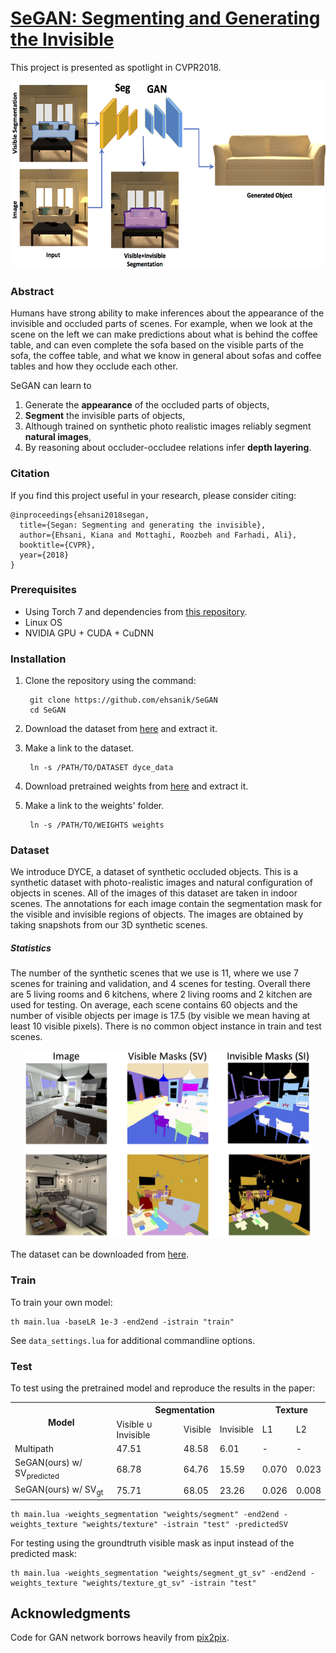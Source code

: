 # [SeGAN: Segmenting and Generating the Invisible](https://arxiv.org/abs/1703.10239)
This project is presented as spotlight in CVPR2018.

<center><img src="figs/teaser.jpg" height="300px" ></center>

### Abstract

Humans have strong ability to make inferences about the appearance of the invisible and occluded parts of scenes. For example, when we look at the scene on the left we can make predictions about what is behind the coffee table, and can even complete the sofa based on the visible parts of the sofa, the coffee table, and what we know
in general about sofas and coffee tables and how they occlude each other.

SeGAN can learn to 
<ol>
<li>Generate the <strong class="important">appearance</strong> of the occluded parts of objects,</li>
<li><strong class="important">Segment</strong> the invisible parts of objects,</li>
<li>Although trained on synthetic photo realistic images reliably segment <strong class="important">natural images</strong>,</li> 
<li>By reasoning about occluder-occludee relations infer <strong class="important">depth layering</strong>.
</li>
</ol>

### Citation

If you find this project useful in your research, please consider citing:

	@inproceedings{ehsani2018segan,
	  title={Segan: Segmenting and generating the invisible},
	  author={Ehsani, Kiana and Mottaghi, Roozbeh and Farhadi, Ali},
	  booktitle={CVPR},
	  year={2018}
	}
	

### Prerequisites

- Using Torch 7 and dependencies from [this repository](https://github.com/torch/distro).
- Linux OS
- NVIDIA GPU + CUDA + CuDNN

### Installation

1. Clone the repository using the command:

		git clone https://github.com/ehsanik/SeGAN
		cd SeGAN

2. Download the dataset from [here](https://homes.cs.washington.edu/~kianae/DYCE.tar.gz) and extract it.
3. Make a link to the dataset.

		ln -s /PATH/TO/DATASET dyce_data

4. Download pretrained weights from [here](https://homes.cs.washington.edu/~kianae/weights_segan_cvpr18.tar.gz) and extract it.
5. Make a link to the weights' folder.

		ln -s /PATH/TO/WEIGHTS weights


### Dataset

We introduce DYCE, a dataset of synthetic
occluded objects. This is a synthetic dataset with
photo-realistic images and natural configuration of objects
in scenes. All of the images of this dataset are taken in indoor
scenes. The annotations for each image contain the
segmentation mask for the visible and invisible regions of
objects. The images are obtained by taking snapshots from
our 3D synthetic scenes.

##### Statistics

The number of the synthetic scenes that we use is 11,
where we use 7 scenes for training and validation, and 4
scenes for testing. Overall there are 5 living rooms and 6 kitchens, where 2 living rooms and 2 kitchen are used for
testing. On average, each scene contains 60 objects and the
number of visible objects per image is 17.5 (by visible we
mean having at least 10 visible pixels). There is no common
object instance in train and test scenes.

<center><img src="figs/dataset.jpg" height="300px" ></center>

The dataset can be downloaded from [here](https://homes.cs.washington.edu/~kianae/DYCE.tar.gz).

### Train

To train your own model:

```
th main.lua -baseLR 1e-3 -end2end -istrain "train"
```

See `data_settings.lua` for additional commandline options.

### Test

To test using the pretrained model and reproduce the results in the paper:

<table>
<tr>
<th rowspan="2">Model</th>
<th colspan="3">Segmentation</th>
<th colspan="2">Texture</th>
</tr>
<tr>
<td>Visible &cup; Invisible</td>
<td>Visible</td>
<td>Invisible</td>
<td>L1</td>
<td>L2</td>
</tr>
<tr>
<td>Multipath</td>
<td>47.51</td>
<td>48.58</td>
<td>6.01</td>
<td>-</td>
<td>-</td>
</tr>
<tr>
<td>SeGAN(ours) w/ SV<sub>predicted</sub></td>
<td>68.78</td>
<td>64.76</td>
<td>15.59</td>
<td>0.070</td>
<td>0.023</td>
</tr>
<tr>
<td>SeGAN(ours) w/ SV<sub>gt</sub></td>
<td>75.71</td>
<td>68.05</td>
<td>23.26</td>
<td>0.026</td>
<td>0.008</td>
</tr>
</table>

```
th main.lua -weights_segmentation "weights/segment" -end2end -weights_texture "weights/texture" -istrain "test" -predictedSV
```

For testing using the groundtruth visible mask as input instead of the predicted mask:

```
th main.lua -weights_segmentation "weights/segment_gt_sv" -end2end -weights_texture "weights/texture_gt_sv" -istrain "test"
```



## Acknowledgments
Code for GAN network borrows heavily from [pix2pix](https://github.com/phillipi/pix2pix).

